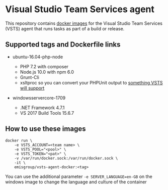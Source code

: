 # Visual Studio Team Services agent

This repository contains [docker images](https://hub.docker.com/r/emisgroup/vsts-agent-docker/) for the Visual Studio Team Services (VSTS) agent that runs tasks as part of a build or release.

## Supported tags and Dockerfile links

* ubuntu-16.04-php-node
	* PHP 7.2 with composer
	* Node.js 10.0 with npm 6.0
	* Grunt-Cli
    * xsltproc so you can convert your PHPUnit output to [something VSTS will support](https://github.com/sebastianbergmann/phpunit/issues/2964)

* windowsservercore-1709
	* .NET Framework 4.7.1
	* VS 2017 Build Tools 15.6.7


## How to use these images

```
docker run \
    -e VSTS_ACCOUNT=<team name> \
    -e VSTS_POOL="<pool>" \
    -e VSTS_TOKEN="<pat>" \
    -v /var/run/docker.sock:/var/run/docker.sock \
    -it \
    emisgroup/vsts-agent-docker:<tag>
```

You can use the additional parameter ``` -e SERVER_LANGUAGE=en-GB ``` on the windows image to change the language and culture of the container
